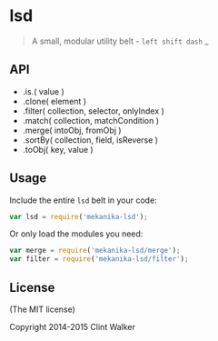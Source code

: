 
# lsd

> A small, modular utility belt - `left shift dash` _

## API

- .is.<Type>( value )
- .clone( element )
- .filter( collection, selector, onlyIndex )
- .match( collection, matchCondition )
- .merge( intoObj, fromObj )
- .sortBy( collection, field, isReverse )
- .toObj( key, value )

## Usage

Include the entire `lsd` belt in your code:

```js
var lsd = require('mekanika-lsd');
```

Or only load the modules you need:

```js
var merge = require('mekanika-lsd/merge');
var filter = require('mekanika-lsd/filter');
```

## License

(The MIT license)

Copyright 2014-2015 Clint Walker
